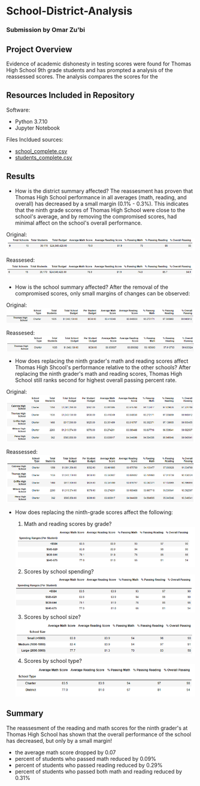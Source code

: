 # School-District-Analysis
### Submission by Omar Zu'bi

## Project Overview
Evidence of academic dishonesty in testing scores were found for Thomas High School 9th grade students and has prompted a analysis of the reassessed scores. The analysis compares the scores for the 


## Resources Included in Repository
Software:
* Python 3.7.10
* Jupyter Notebook

Files Incldued sources: 
* [school_complete.csv](Resources/school_complete.csv) 
* [students_complete.csv](Resources/students_complete.csv)

## Results

* How is the district summary affected?
The reassesment has proven that Thomas High School performance in all averages (math, reading, and overall) has decreased by a small margin (0.1% - 0.3%). This indicates that the ninth grade scores of Thomas High School were close to the school's average, and by removing the compromised scores, had minimal affect on the school's overall performance.

Original:
<img src="Images/1.png"> 

Reassesed: 
<img src="Images/2.png"> 


* How is the school summary affected?
After the removal of the compromised scores, only small margins of changes can be observed:

Original:
<img src="Images/3.png"> 

Reassesed: 
<img src="Images/4.png"> 


* How does replacing the ninth grader's math and reading scores affect Thomas High Shcool's performance relative to the other schools?
After replacing the ninth grader's math and reading scores, Thomas High School still ranks second for highest overall passing percent rate. 

Original:
<img src="Images/5.png"> 

Reassessed:
<img src="Images/6.png"> 


* How does replacing the ninth-grade scores affect the following:
  1) Math and reading scores by grade?
 
  <img src="Images/7.PNG"> 
 
  2) Scores by school spending?
  
  <img src="Images/8.PNG"> 
  
  3) Scores by school size?
  
  <img src="Images/9.PNG"> 
  
  4) Scores by school type?
 
  <img src="Images/10.PNG"> 
 
 
## Summary
The reassesment of the reading and math scores for the ninth grader's at Thomas High School has shown that the overall performance of the school has decreased, but only by a small margin!
* the average math score dropped by 0.07
* percent of students who passed math reduced by 0.09%
* percent of students who passed reading reduced by 0.29%
* percent of students who passed both math and reading reduced by 0.31%







